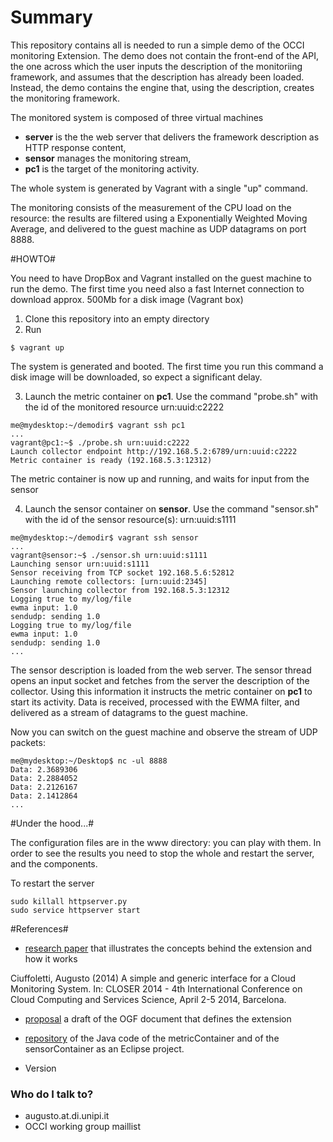 # Summary #
This repository contains all is needed to run a simple demo of the OCCI monitoring Extension. The demo does not contain the front-end of the API, the one across which the user inputs the description of the monitoriing framework, and assumes that the description has already been loaded. Instead, the demo contains the engine that, using the description, creates the monitoring framework.

The monitored system is composed of three virtual machines

* **server** is the the web server that delivers the framework description as HTTP response content,
* **sensor** manages the monitoring stream, 
* **pc1** is the target of the monitoring activity. 

The whole system is generated by Vagrant with a single "up" command.

The monitoring consists of the measurement of the CPU load on the resource: the results are filtered using a Exponentially Weighted Moving Average, and delivered to the guest machine as UDP datagrams on port 8888.

#HOWTO#

You need to have DropBox and Vagrant installed on the guest machine to run the demo. The first time you need also a fast Internet connection to download approx. 500Mb for a disk image (Vagrant box)

1. Clone this repository into an empty directory
2. Run

```
$ vagrant up
```
The system is generated and booted. The first time you run this command a disk image will be downloaded, so expect a significant delay.

3. Launch the metric container on **pc1**. Use the command "probe.sh" with the id of the monitored resource urn:uuid:c2222

```
me@mydesktop:~/demodir$ vagrant ssh pc1
...
vagrant@pc1:~$ ./probe.sh urn:uuid:c2222
Launch collector endpoint http://192.168.5.2:6789/urn:uuid:c2222
Metric container is ready (192.168.5.3:12312)
```
The metric container is now up and running, and waits for input from the sensor

4. Launch the sensor container on **sensor**. Use the command "sensor.sh" with the id of the sensor resource(s): urn:uuid:s1111

```
me@mydesktop:~/demodir$ vagrant ssh sensor
...
vagrant@sensor:~$ ./sensor.sh urn:uuid:s1111
Launching sensor urn:uuid:s1111
Sensor receiving from TCP socket 192.168.5.6:52812
Launching remote collectors: [urn:uuid:2345]
Sensor launching collector from 192.168.5.3:12312
Logging true to my/log/file
ewma input: 1.0
sendudp: sending 1.0
Logging true to my/log/file
ewma input: 1.0
sendudp: sending 1.0
...
```
The sensor description is loaded from the web server. The sensor thread opens an input socket and fetches from the server the description of the collector. Using this information it instructs the metric container on **pc1** to start its activity. Data is received, processed with the EWMA filter, and delivered as a stream of datagrams to the guest machine.

Now you can switch on the guest machine and observe the stream of UDP packets:
```
me@mydesktop:~/Desktop$ nc -ul 8888
Data: 2.3689306
Data: 2.2884052
Data: 2.2126167
Data: 2.1412864
...
```
#Under the hood...#

The configuration files are in the www directory: you can play with them. In order to see the results you need to stop the whole and restart the server, and the components.

To restart the server 
```
sudo killall httpserver.py
sudo service httpserver start
```

#References#
* [research paper](http://eprints.adm.unipi.it/1913/1/paper.pdf) that illustrates the concepts behind the extension and how it works

Ciuffoletti, Augusto (2014) A simple and generic interface for a Cloud Monitoring System. In: CLOSER 2014 - 4th International Conference on Cloud Computing and Services Science, April 2-5 2014, Barcelona.

* [proposal](http://redmine.ogf.org/projects/occi-wg/repository/show?rev=monitoring) a draft of the OGF document that defines the extension
* [repository](https://bitbucket.org/augusto_ciuffoletti/occi-monitoring) of the Java code of the metricContainer and of the sensorContainer as an Eclipse project.

* Version

### Who do I talk to? ###

* augusto.at.di.unipi.it
* OCCI working group maillist